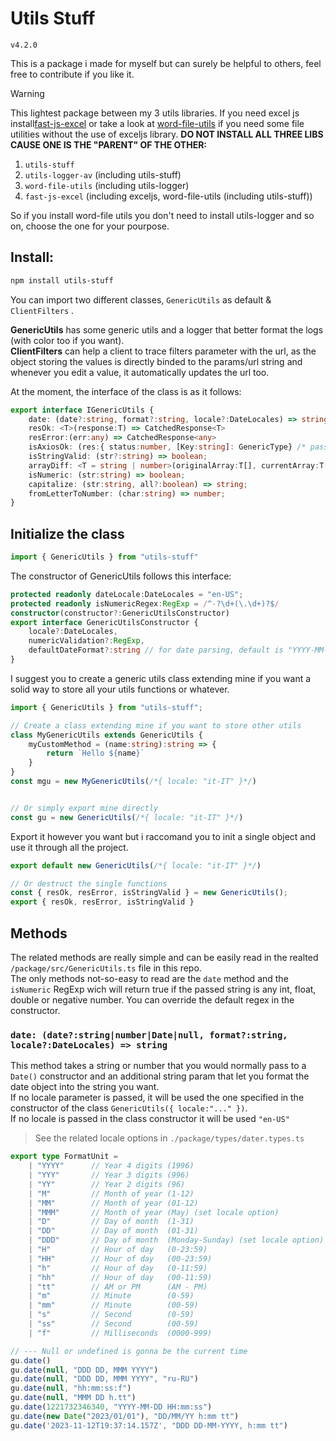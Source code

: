 ﻿# Utils Stuff



`v4.2.0`

This is a package i made for myself but can surely be helpful to others, feel free to contribute if you like it.

> [!WARNING]
> This lightest package between my 3 utils libraries.
> If you need excel js install[fast-js-excel](https://github.com/alessioVelluso/FastExcel) or take a look at [word-file-utils](https://github.com/alessioVelluso/WordFileUtils) if you need some file utilities without the use of exceljs library.
> **DO NOT INSTALL ALL THREE LIBS CAUSE ONE IS THE "PARENT" OF THE OTHER:**
> 1. `utils-stuff`
> 2. `utils-logger-av` (including utils-stuff)
> 3. `word-file-utils` (including utils-logger)
> 4. `fast-js-excel` (including exceljs, word-file-utils (including utils-stuff))
>
>So if you install word-file utils you don't need to install utils-logger and so on, choose the one for your pourpose.



## Install:

```bash
npm install utils-stuff
```

You can import two different classes, `GenericUtils` as default & `ClientFilters` .

**GenericUtils** has some generic utils and a logger that better format the logs (with color too if you want).\
**ClientFilters** can help a client to trace filters parameter with the url, as the object storing the values is directly binded to the params/url string and whenever you edit a value, it automatically updates the url too.





At the moment, the interface of the class is as it follows:

```ts
export interface IGenericUtils {
    date: (date?:string, format?:string, locale?:DateLocales) => string
    resOk: <T>(response:T) => CatchedResponse<T>
    resError:(err:any) => CatchedResponse<any>
    isAxiosOk: (res:{ status:number, [Key:string]: GenericType} /* pass an AxiosResponse */) => boolean;
    isStringValid: (str?:string) => boolean;
    arrayDiff: <T = string | number>(originalArray:T[], currentArray:T[]) => ArrayDifference<T>;
    isNumeric: (str:string) => boolean;
    capitalize: (str:string, all?:boolean) => string;
    fromLetterToNumber: (char:string) => number;
}
```




## Initialize the class

```ts
import { GenericUtils } from "utils-stuff"
```

The constructor of GenericUtils follows this interface:
```ts
protected readonly dateLocale:DateLocales = "en-US";
protected readonly isNumericRegex:RegExp = /^-?\d+(\.\d+)?$/
constructor(constructor?:GenericUtilsConstructor)
export interface GenericUtilsConstructor {
    locale?:DateLocales,
    numericValidation?:RegExp,
    defaultDateFormat?:string // for date parsing, default is "YYYY-MM-DD hh:mm:ss"
}
```

I suggest you to create a generic utils class extending mine if you want a solid way to store all your utils functions or whatever.
```ts
import { GenericUtils } from "utils-stuff";

// Create a class extending mine if you want to store other utils
class MyGenericUtils extends GenericUtils {
	myCustomMethod = (name:string):string => {
		return `Hello ${name}`
	}
}
const mgu = new MyGenericUtils(/*{ locale: "it-IT" }*/)


// Or simply export mine directly
const gu = new GenericUtils(/*{ locale: "it-IT" }*/)
```

Export it however you want but i raccomand you to init a single object and use it through all the project.
```ts
export default new GenericUtils(/*{ locale: "it-IT" }*/)

// Or destruct the single functions
const { resOk, resError, isStringValid } = new GenericUtils();
export { resOk, resError, isStringValid }
```

## Methods

The related methods are really simple and can be easily read in the realted `/package/src/GenericUtils.ts` file in this repo.\
The only methods not-so-easy to read are the `date` method and the `isNumeric` RegExp wich will return true if the passed string is any int, float, double or negative number. You can override the default regex in the constructor.

### `date: (date?:string|number|Date|null, format?:string, locale?:DateLocales) => string`

This method takes a string or number that you would normally pass to a `Date()` constructor and an additional string param that let you format the date object into the string you want.\
If no locale parameter is passed, it will be used the one specified in the constructor of the class `GenericUtils({ locale:"..." })`.\
If no locale is passed in the class constructor it will be used `"en-US"`
> See the related locale options in `./package/types/dater.types.ts`


```ts
export type FormatUnit =
    | "YYYY"      // Year 4 digits (1996)
    | "YYY"       // Year 3 digits (996)
    | "YY"        // Year 2 digits (96)
    | "M"         // Month of year (1-12)
    | "MM"        // Month of year (01-12)
    | "MMM"       // Month of year (May) (set locale option)
    | "D"         // Day of month  (1-31)
    | "DD"        // Day of month  (01-31)
    | "DDD"       // Day of month  (Monday-Sunday) (set locale option)
    | "H"         // Hour of day   (0-23:59)
    | "HH"        // Hour of day   (00-23:59)
    | "h"         // Hour of day   (0-11:59)
    | "hh"        // Hour of day   (00-11:59)
    | "tt"        // AM or PM      (AM - PM)
    | "m"         // Minute        (0-59)
    | "mm"        // Minute        (00-59)
    | "s"         // Second        (0-59)
    | "ss"        // Second        (00-59)
    | "f"         // Milliseconds  (0000-999)
```
```ts
// --- Null or undefined is gonna be the current time
gu.date()
gu.date(null, "DDD DD, MMM YYYY")
gu.date(null, "DDD DD, MMM YYYY", "ru-RU")
gu.date(null, "hh:mm:ss:f")
gu.date(null, "MMM DD h.tt")
gu.date(1221732346340, "YYYY-MM-DD HH:mm:ss")
gu.date(new Date("2023/01/01"), "DD/MM/YY h:mm tt")
gu.date('2023-11-12T19:37:14.157Z', "DDD DD-MM-YYYY, h:mm tt")
```
